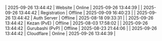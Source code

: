 | 2025-09-26 13:44:42 | Website | Online | 2025-09-26 13:44:39 |
| 2025-09-26 13:44:42 | Registration | Offline | 2025-09-09 16:40:23 |
| 2025-09-26 13:44:42 | Auth Server | Offline | 2025-08-18 09:33:31 |
| 2025-09-26 13:44:42 | Kezan (PvE) | Offline | 2025-08-03 17:58:02 |
| 2025-09-26 13:44:42 | Gurubashi (PvP) | Offline | 2025-08-23 21:44:06 |
| 2025-09-26 13:44:42 | Cloudflare | Online | 2025-09-26 13:44:39 |
